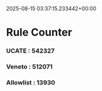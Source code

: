 2025-08-15 03:37:15.233442+00:00
# Rule Counter 
 ### UCATE : 542327

 ### Veneto : 512071

 ### Allowlist : 13930